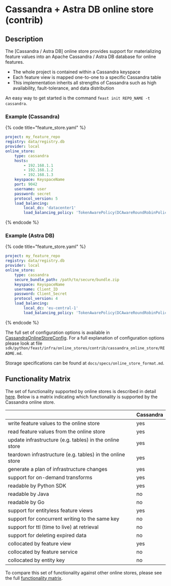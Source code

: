 # Cassandra + Astra DB online store (contrib)

## Description

The [Cassandra / Astra DB] online store provides support for materializing feature values into an Apache Cassandra / Astra DB database for online features.

* The whole project is contained within a Cassandra keyspace
* Each feature view is mapped one-to-one to a specific Cassandra table
* This implementation inherits all strengths of Cassandra such as high availability, fault-tolerance, and data distribution

An easy way to get started is the command `feast init REPO_NAME -t cassandra`.

### Example (Cassandra)

{% code title="feature_store.yaml" %}
```yaml
project: my_feature_repo
registry: data/registry.db
provider: local
online_store:
    type: cassandra
    hosts:
        - 192.168.1.1
        - 192.168.1.2
        - 192.168.1.3
    keyspace: KeyspaceName
    port: 9042                                                              # optional
    username: user                                                          # optional
    password: secret                                                        # optional
    protocol_version: 5                                                     # optional
    load_balancing:                                                         # optional
        local_dc: 'datacenter1'                                             # optional
        load_balancing_policy: 'TokenAwarePolicy(DCAwareRoundRobinPolicy)'  # optional
```
{% endcode %}

### Example (Astra DB)

{% code title="feature_store.yaml" %}
```yaml
project: my_feature_repo
registry: data/registry.db
provider: local
online_store:
    type: cassandra
    secure_bundle_path: /path/to/secure/bundle.zip
    keyspace: KeyspaceName
    username: Client_ID
    password: Client_Secret
    protocol_version: 4                                                     # optional
    load_balancing:                                                         # optional
        local_dc: 'eu-central-1'                                            # optional
        load_balancing_policy: 'TokenAwarePolicy(DCAwareRoundRobinPolicy)'  # optional

```
{% endcode %}

The full set of configuration options is available in [CassandraOnlineStoreConfig](https://rtd.feast.dev/en/master/#feast.infra.online_stores.contrib.cassandra_online_store.cassandra_online_store.CassandraOnlineStoreConfig).
For a full explanation of configuration options please look at file
`sdk/python/feast/infra/online_stores/contrib/cassandra_online_store/README.md`.

Storage specifications can be found at `docs/specs/online_store_format.md`.

## Functionality Matrix

The set of functionality supported by online stores is described in detail [here](overview.md#functionality).
Below is a matrix indicating which functionality is supported by the Cassandra online store.

| | Cassandra |
| :-------------------------------------------------------- | :-- |
| write feature values to the online store                  | yes |
| read feature values from the online store                 | yes |
| update infrastructure (e.g. tables) in the online store   | yes |
| teardown infrastructure (e.g. tables) in the online store | yes |
| generate a plan of infrastructure changes                 | yes |
| support for on-demand transforms                          | yes |
| readable by Python SDK                                    | yes |
| readable by Java                                          | no  |
| readable by Go                                            | no  |
| support for entityless feature views                      | yes |
| support for concurrent writing to the same key            | no  |
| support for ttl (time to live) at retrieval               | no  |
| support for deleting expired data                         | no  |
| collocated by feature view                                | yes |
| collocated by feature service                             | no  |
| collocated by entity key                                  | no  |

To compare this set of functionality against other online stores, please see the full [functionality matrix](overview.md#functionality-matrix).
